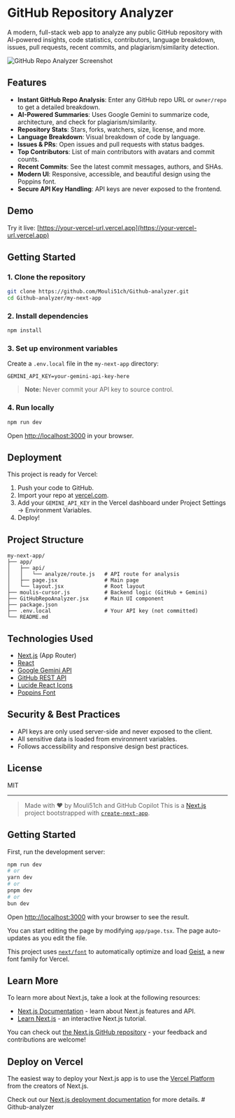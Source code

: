 # GitHub Repository Analyzer

A modern, full-stack web app to analyze any public GitHub repository with AI-powered insights, code statistics, contributors, language breakdown, issues, pull requests, recent commits, and plagiarism/similarity detection.

![GitHub Repo Analyzer Screenshot](./screenshot.png)

## Features

- **Instant GitHub Repo Analysis**: Enter any GitHub repo URL or `owner/repo` to get a detailed breakdown.
- **AI-Powered Summaries**: Uses Google Gemini to summarize code, architecture, and check for plagiarism/similarity.
- **Repository Stats**: Stars, forks, watchers, size, license, and more.
- **Language Breakdown**: Visual breakdown of code by language.
- **Issues & PRs**: Open issues and pull requests with status badges.
- **Top Contributors**: List of main contributors with avatars and commit counts.
- **Recent Commits**: See the latest commit messages, authors, and SHAs.
- **Modern UI**: Responsive, accessible, and beautiful design using the Poppins font.
- **Secure API Key Handling**: API keys are never exposed to the frontend.

## Demo

Try it live: [https://your-vercel-url.vercel.app](https://your-vercel-url.vercel.app)

## Getting Started

### 1. Clone the repository

```bash
git clone https://github.com/Mouli51ch/Github-analyzer.git
cd Github-analyzer/my-next-app
```

### 2. Install dependencies

```bash
npm install
```

### 3. Set up environment variables

Create a `.env.local` file in the `my-next-app` directory:

```
GEMINI_API_KEY=your-gemini-api-key-here
```

> **Note:** Never commit your API key to source control.

### 4. Run locally

```bash
npm run dev
```

Open [http://localhost:3000](http://localhost:3000) in your browser.

## Deployment

This project is ready for Vercel:

1. Push your code to GitHub.
2. Import your repo at [vercel.com](https://vercel.com/).
3. Add your `GEMINI_API_KEY` in the Vercel dashboard under Project Settings → Environment Variables.
4. Deploy!

## Project Structure

```
my-next-app/
├── app/
│   ├── api/
│   │   └── analyze/route.js   # API route for analysis
│   ├── page.jsx               # Main page
│   └── layout.jsx             # Root layout
├── moulis-cursor.js           # Backend logic (GitHub + Gemini)
├── GitHubRepoAnalyzer.jsx     # Main UI component
├── package.json
├── .env.local                 # Your API key (not committed)
└── README.md
```

## Technologies Used

- [Next.js](https://nextjs.org/) (App Router)
- [React](https://react.dev/)
- [Google Gemini API](https://ai.google.dev/)
- [GitHub REST API](https://docs.github.com/en/rest)
- [Lucide React Icons](https://lucide.dev/)
- [Poppins Font](https://fonts.google.com/specimen/Poppins)

## Security & Best Practices

- API keys are only used server-side and never exposed to the client.
- All sensitive data is loaded from environment variables.
- Follows accessibility and responsive design best practices.

## License

MIT

---

> Made with ❤️ by Mouli51ch and GitHub Copilot
This is a [Next.js](https://nextjs.org) project bootstrapped with [`create-next-app`](https://nextjs.org/docs/app/api-reference/cli/create-next-app).

## Getting Started

First, run the development server:

```bash
npm run dev
# or
yarn dev
# or
pnpm dev
# or
bun dev
```

Open [http://localhost:3000](http://localhost:3000) with your browser to see the result.

You can start editing the page by modifying `app/page.tsx`. The page auto-updates as you edit the file.

This project uses [`next/font`](https://nextjs.org/docs/app/building-your-application/optimizing/fonts) to automatically optimize and load [Geist](https://vercel.com/font), a new font family for Vercel.

## Learn More

To learn more about Next.js, take a look at the following resources:

- [Next.js Documentation](https://nextjs.org/docs) - learn about Next.js features and API.
- [Learn Next.js](https://nextjs.org/learn) - an interactive Next.js tutorial.

You can check out [the Next.js GitHub repository](https://github.com/vercel/next.js) - your feedback and contributions are welcome!

## Deploy on Vercel

The easiest way to deploy your Next.js app is to use the [Vercel Platform](https://vercel.com/new?utm_medium=default-template&filter=next.js&utm_source=create-next-app&utm_campaign=create-next-app-readme) from the creators of Next.js.

Check out our [Next.js deployment documentation](https://nextjs.org/docs/app/building-your-application/deploying) for more details.
#   G i t h u b - a n a l y z e r 
 
 